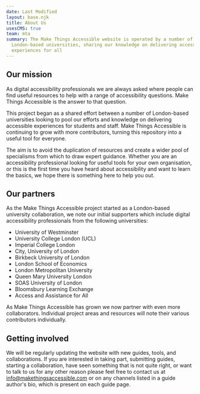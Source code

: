 ```yaml
---
date: Last Modified
layout: base.njk
title: About Us
usesCMS: true
team: mta
summary: The Make Things Accessible website is operated by a number of
  London-based universities, sharing our knowledge on delivering accessible
  experiences for all
---
```


<div class="panel gutter-btm--major">
  <h2>Our mission</h2>

  As digital accessibility professionals we are always asked where people can find useful resources to help with a range of accessibility questions. Make Things Accessible is the answer to that question.

  This project began as a shared effort between a number of London-based universities looking to pool our efforts and knowledge on delivering accessible experiences for students and staff. Make Things Accessible is continuing to grow with more contributors, turning this repository into a useful tool for everyone.

  The aim is to avoid the duplication of resources and create a wider pool of specialisms from which to draw expert guidance. Whether you are an accessibility professional looking for useful tools for your own organisation, or this is the first time you have heard about accessibility and want to learn the basics, we hope there is something here to help you out.
</div>


<h2>Our partners</h2>

As the Make Things Accessible project started as a London-based university collaboration, we note our initial supporters which include digital accessibility professionals from the following universities:

* University of Westminster
* University College London (U﻿CL)
* Imperial College London
* City, University of London
* Birkbeck University of London
* London School of Economics
* London Metropolitan University
* Queen Mary University London
* SOAS University of London
* Bloomsbury Learning Exchange
* Access and Assistance for All

As Make Things Accessible has grown we now partner with even more collaborators. Individual project areas and resources will note their various contributors individually.

<h2>Getting involved</h2>

We will be regularly updating the website with new guides, tools, and collaborations. If you are interested in taking part, submitting guides, starting a collaboration, have seen something that is not quite right, or want to talk to us for any other reason please feel free to contact us at info@makethingsaccessible.com or on any channels listed in a guide author's bio, which is present on each guide page.